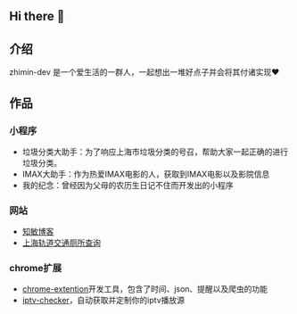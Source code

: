 ## Hi there 👋

## 介绍

zhimin-dev 是一个爱生活的一群人，一起想出一堆好点子并会将其付诸实现❤️

## 作品

### 小程序

- 垃圾分类大助手：为了响应上海市垃圾分类的号召，帮助大家一起正确的进行垃圾分类。
- IMAX大助手：作为热爱IMAX电影的人，获取到IMAX电影以及影院信息
- 我的纪念：曾经因为父母的农历生日记不住而开发出的小程序

### 网站
- [知敏博客](https://zmis.me)
- [上海轨道交通厕所查询](https://static.zmis.me/web/metro/index.html)

### chrome扩展
- [chrome-extention](https://github.com/zhimin-dev/chrome-extension)开发工具，包含了时间、json、提醒以及爬虫的功能
- [iptv-checker](https://github.com/zhimin-dev/iptv-checker)，自动获取并定制你的iptv播放源
